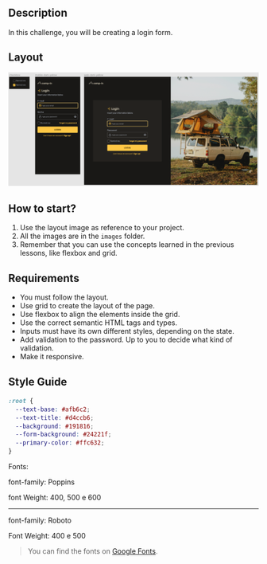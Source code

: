 ## Description

In this challenge, you will be creating a login form.

## Layout

![Layout](layout.png)

## How to start?

1. Use the layout image as reference to your project.
2. All the images are in the `images` folder.
3. Remember that you can use the concepts learned in the previous lessons, like flexbox and grid.

## Requirements

- You must follow the layout.
- Use grid to create the layout of the page.
- Use flexbox to align the elements inside the grid.
- Use the correct semantic HTML tags and types.
- Inputs must have its own different styles, depending on the state.
- Add validation to the password. Up to you to decide what kind of validation.
- Make it responsive.

## Style Guide

```css
:root {
  --text-base: #afb6c2;
  --text-title: #d4ccb6;
  --background: #191816;
  --form-background: #24221f;
  --primary-color: #ffc632;
}
```

Fonts:

font-family: Poppins

font Weight: 400, 500 e 600

---

font-family: Roboto

Font Weight: 400 e 500

> You can find the fonts on [Google Fonts](https://fonts.google.com).
